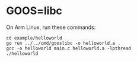 # GOOS=libc

On Arm Linux, run these commands:

```
cd example/helloworld
go run ../../cmd/gooslibc -o helloworld.a .
gcc -o helloworld main.c helloworld.a -lpthread
./helloworld
```
